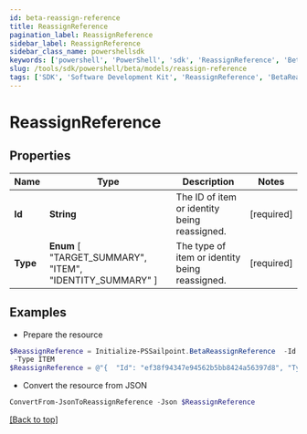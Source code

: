 ```yaml
---
id: beta-reassign-reference
title: ReassignReference
pagination_label: ReassignReference
sidebar_label: ReassignReference
sidebar_class_name: powershellsdk
keywords: ['powershell', 'PowerShell', 'sdk', 'ReassignReference', 'BetaReassignReference'] 
slug: /tools/sdk/powershell/beta/models/reassign-reference
tags: ['SDK', 'Software Development Kit', 'ReassignReference', 'BetaReassignReference']
---
```



# ReassignReference

## Properties

Name | Type | Description | Notes
------------ | ------------- | ------------- | -------------
**Id** | **String** | The ID of item or identity being reassigned. | [required]
**Type** |  **Enum** [  "TARGET_SUMMARY",    "ITEM",    "IDENTITY_SUMMARY" ] | The type of item or identity being reassigned. | [required]

## Examples

- Prepare the resource
```powershell
$ReassignReference = Initialize-PSSailpoint.BetaReassignReference  -Id ef38f94347e94562b5bb8424a56397d8 `
 -Type ITEM
$ReassignReference = @"{  "Id": "ef38f94347e94562b5bb8424a56397d8", "Type": "ITEM" }"@
```

- Convert the resource from JSON
```powershell
ConvertFrom-JsonToReassignReference -Json $ReassignReference
```


[[Back to top]](#) 

